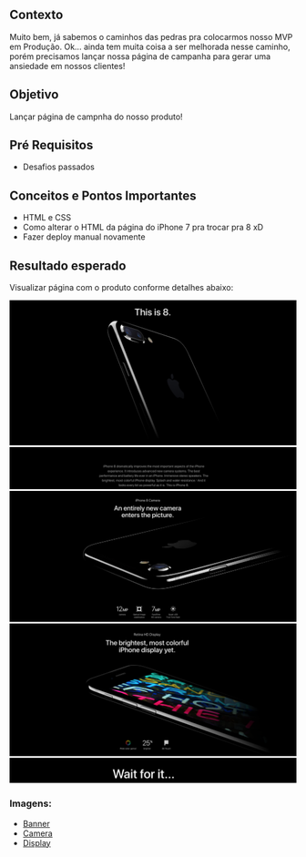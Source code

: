 ## Contexto

Muito bem, já sabemos o caminhos das pedras pra colocarmos nosso MVP em Produção.
Ok... ainda tem muita coisa a ser melhorada nesse caminho, porém precisamos lançar nossa página de campanha para gerar uma ansiedade em nossos clientes!

## Objetivo

Lançar página de campnha do nosso produto!

## Pré Requisitos

* Desafios passados

## Conceitos e Pontos Importantes

* HTML e CSS
* Como alterar o HTML da página do iPhone 7 pra trocar pra 8 xD
* Fazer deploy manual novamente

## Resultado esperado

Visualizar página com o produto conforme detalhes abaixo:

![](images/page1.png)
![](images/page2.png)
![](images/page3.png)
![](images/page4.png)
![](images/page5.png)

### Imagens:
* [Banner](https://images.apple.com/v/iphone-7/d/images/overview/hero_fallback_large.png)
* [Camera](https://images.apple.com/v/iphone-7/d/images/overview/camera_hero_large.jpg)
* [Display](https://images.apple.com/v/iphone-7/d/images/overview/display_hero_large.jpg)
